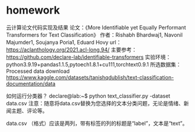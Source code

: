 # homework

云计算论文代码实现及结果
论文：《More Identifiable yet Equally Performant Transformers for Text Classification》
作者：Rishabh Bhardwaj1, Navonil Majumder1, Soujanya Poria1, Eduard Hovy
url：https://aclanthology.org/2021.acl-long.94/
主要参考：https://github.com/declare-lab/identifiable-transformers
实验环境：python3.9.19+pandas1.1.5,pytoech1.8.1+cu111,torchtext0.9.1
所选数据集： Processed data download https://www.kaggle.com/datasets/tanishqdublish/text-classification-documentation/data

如何运行分类器？
declare@lab:~$ python text_classifier.py -dataset data.csv
注意：随意将data.csv替换为您选择的文本分类问题，无论是情绪、新闻主题、评论等。

data.csv （格式）应该是两列，带有标签的列的标题是“label”，文本是“text”。
